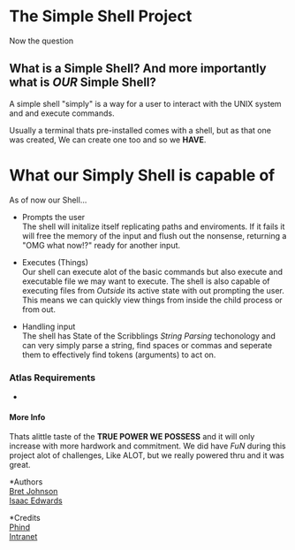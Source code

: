 # The Simple Shell Project

Now the question

## What is a Simple Shell? And more importantly what is *OUR* Simple Shell?

A simple shell "simply" is a way for a user to interact with the UNIX system and and execute commands.

Usually a terminal thats pre-installed comes with a shell, but as that one was created, We can create one too and so we __HAVE__.

# What our Simply Shell is capable of

As of now our Shell...

* Prompts the user  
	The shell will initalize itself replicating paths and enviroments.
	If it fails it will free the memory of the input and flush out the nonsense, returning a "OMG what now!?" ready for another input.

* Executes (Things)  
	Our shell can execute alot of the basic commands but also execute and executable file we may want to execute.
	The shell is also capable of executing files from _Outside_ its active state with out prompting the user.
	This means we can quickly view things from inside the child process or from out.

* Handling input  
	The shell has State of the Scribblings *String Parsing* techonology and can very simply parse a string,
	find spaces or commas and seperate them to effectively find tokens (arguments) to act on.

### Atlas Requirements

*
#### More Info

Thats alittle taste of the __TRUE POWER WE POSSESS__ and it will only increase with more hardwork and commitment.
We did have *FuN* during this project alot of challenges, Like ALOT, but we really powered thru and it was great.

*Authors  
	[Bret Johnson](https://github.com/BretJohnson1 "The Man of the Hour.")  
 	[Isaac Edwards](https://github.com/DTBissy "Another man of 60 mins.")

*Credits  
	[Phind](https://www.phind.com/search?home=true "Quite the intellectual.")  
 	[Intranet](https://intranet.atlasschool.com/concepts/900 "GateKept secrets.")
